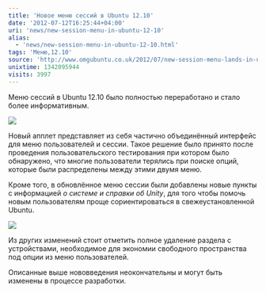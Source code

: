 ```yaml
---
title: 'Новое меню сессий в Ubuntu 12.10'
date: '2012-07-12T16:25:44+04:00'
uri: 'news/new-session-menu-in-ubuntu-12-10'
alias: 
  - 'news/new-session-menu-in-ubuntu-12-10.html'
tags: 'Меню,12.10'
source: 'http://www.omgubuntu.co.uk/2012/07/new-session-menu-lands-in-ubuntu-12-10'
unixtime: 1342095944
visits: 3997
---
```

Меню сессий в Ubuntu 12.10 было полностью переработано и стало более информативным.

[![](img/2012/07/12/16-00/menu-1-7555548042-o.jpg)](img/2012/07/12/16-00/menu-1-7555548042-o.jpg)

Новый апплет представляет из себя частично объединённый интерфейс для меню пользователей и сессии. Такое решение было принято после проведения пользовательского тестирования при котором было обнаружено, что многие пользователи терялись при поиске опций, которые были распределены между этими двумя меню.

Кроме того, в обновлённое меню сессии были добавлены новые пункты с информацией *о системе и справки об Unity*, для того чтобы помочь новым пользователям проще сориентироваться в свежеустановленной Ubuntu.

[![](img/2012/07/12/16-00/menu-7555548266-o.jpg)](img/2012/07/12/16-00/menu-7555548266-o.jpg)

Из других изменений стоит отметить полное удаление раздела с устройствами, необходимое для экономии свободного пространства под опции из меню пользователей.

Описанные выше нововведения неокончательны и могут быть изменены в процессе разработки.
